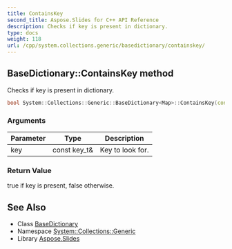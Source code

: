 ```yaml
---
title: ContainsKey
second_title: Aspose.Slides for C++ API Reference
description: Checks if key is present in dictionary.
type: docs
weight: 118
url: /cpp/system.collections.generic/basedictionary/containskey/
---
```

## BaseDictionary::ContainsKey method


Checks if key is present in dictionary.

```cpp
bool System::Collections::Generic::BaseDictionary<Map>::ContainsKey(const key_t &key) const override
```


### Arguments

| Parameter | Type | Description |
| --- | --- | --- |
| key | const key_t\& | Key to look for. |

### Return Value

true if key is present, false otherwise.

## See Also

* Class [BaseDictionary](../)
* Namespace [System::Collections::Generic](../../)
* Library [Aspose.Slides](../../../)
